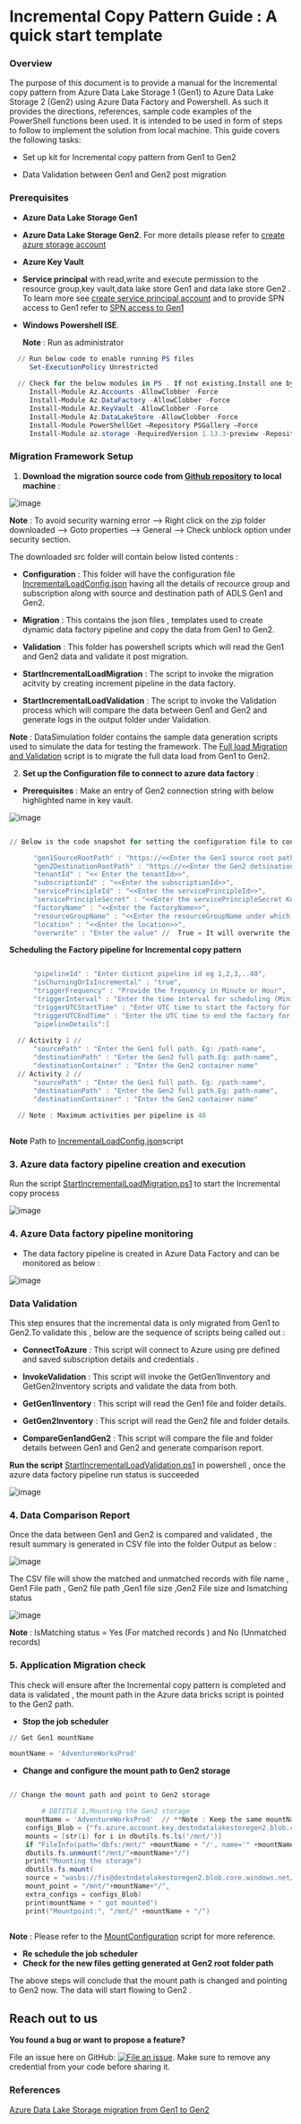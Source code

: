 Incremental Copy Pattern Guide : A quick start template
===================================================

### Overview

The purpose of this document is to provide a manual for the Incremental copy pattern from Azure Data Lake Storage 1 (Gen1) to Azure Data Lake Storage 2 (Gen2) using Azure Data Factory and Powershell. As such it provides the directions, references, sample code examples of the PowerShell functions been used. It is intended to be used in form of steps to follow to implement the solution from local machine.
This guide covers the following tasks:

   * Set up kit for Incremental copy pattern from Gen1 to Gen2 

   * Data Validation between Gen1 and Gen2 post migration  
   
 
### Prerequisites 

* **Azure Data Lake Storage Gen1**

* **Azure Data Lake Storage Gen2**. For more details please refer to [create azure storage account](https://docs.microsoft.com/en-us/azure/storage/common/storage-account-create?tabs=azure-portal) 

* **Azure Key Vault** 

* **Service principal** with read,write and execute permission to the resource group,key vault,data lake store Gen1 and data lake store Gen2 . 
To learn more see [create service principal account](https://docs.microsoft.com/en-us/azure/active-directory/develop/howto-create-service-principal-portal) and to provide SPN access to Gen1 refer to [SPN access to Gen1](https://docs.microsoft.com/en-us/azure/data-lake-store/data-lake-store-service-to-service-authenticate-using-active-directory)

* **Windows Powershell ISE**.

  **Note** : Run as administrator

 ```powershell
   // Run below code to enable running PS files
      Set-ExecutionPolicy Unrestricted
	
   // Check for the below modules in PS . If not existing,Install one by one :
      Install-Module Az.Accounts -AllowClobber -Force 
      Install-Module Az.DataFactory -AllowClobber -Force
      Install-Module Az.KeyVault -AllowClobber -Force    
      Install-Module Az.DataLakeStore -AllowClobber -Force
      Install-Module PowerShellGet –Repository PSGallery –Force
      Install-Module az.storage -RequiredVersion 1.13.3-preview -Repository PSGallery -AllowClobber -AllowPrerelease -Force

  ```

### Migration Framework Setup

1. **Download the migration source code from [Github repository](https://github.com/rukmani-msft/adlsgen1togen2migrationsamples) to local machine** :

![image](https://user-images.githubusercontent.com/62351942/78865940-6105b800-79f3-11ea-9e8e-a39b597695cd.png)


**Note** : To avoid security warning error --> Right click on the zip folder downloaded --> Goto properties --> General --> Check unblock option under security section.

The downloaded src folder will contain below listed contents :

* **Configuration** : This folder will have the configuration file [IncrementalLoadConfig.json](https://github.com/rukmani-msft/adlsgen1togen2migrationsamples/tree/develop/src/Configuration) having all the details of recource group and subscription along with source and destination path of ADLS Gen1 and Gen2.
     
* **Migration** : This contains the json files , templates used to create dynamic data factory pipeline and copy the data from Gen1 to Gen2.
 
* **Validation** : This folder has powershell scripts which will read the Gen1 and Gen2 data and validate it post migration.
 
* **StartIncrementalLoadMigration** : The script to invoke the migration acitvity by creating increment pipeline in the data factory.
 
* **StartIncrementalLoadValidation** : The script to invoke the Validation process which will compare the data between Gen1 and Gen2 
   and generate logs in the output folder under Validation.
   
 **Note** : DataSimulation folder contains the sample data generation scripts used to simulate the data for testing the framework. The  [Full load Migration and Validation](https://github.com/rukmanimsft/adlsgen1togen2migrationsamples/blob/develop/src/StartFullLoadMigrationAndValidation.ps1) script is to migrate the full data load from Gen1 to Gen2.
  
 
 2. **Set up the Configuration file to connect to azure data factory** :

* **Prerequisites** : Make an entry of Gen2 connection string with below highlighted name in key vault.

![image](https://user-images.githubusercontent.com/62351942/78945763-efbb1900-7a75-11ea-9bc5-3e5012078487.png)

```powershell

// Below is the code snapshot for setting the configuration file to connect to azure data factory

	  "gen1SourceRootPath" : "https://<<Enter the Gen1 source root path>>.azuredatalakestore.net/webhdfs/v1", 
	  "gen2DestinationRootPath" : "https://<<Enter the Gen2 detsination root path>>.dfs.core.windows.net", 
	  "tenantId" : "<< Enter the tenantId>>", 
	  "subscriptionId" : "<<Enter the subscriptionId>>", 
	  "servicePrincipleId" : "<<Enter the servicePrincipleId>>", 
	  "servicePrincipleSecret" : "<<Enter the servicePrincipleSecret Key>>", 
	  "factoryName" : "<<Enter the factoryName>>", 
	  "resourceGroupName" : "<<Enter the resourceGroupName under which the azure data factory pipeline will be created>>",
	  "location" : "<<Enter the location>>", 
	  "overwrite" : "Enter the value" //  True = It will overwrite the existing data factory ,False = It will skip creating data factory

```

 **Scheduling the Factory pipeline for Incremental copy pattern**

```powershell

	  "pipelineId" : "Enter disticnt pipeline id eg 1,2,3,..40", 
	  "isChurningOrIsIncremental" : "true",
	  "triggerFrequency" : "Provide the frequency in Minute or Hour",
	  "triggerInterval" : "Enter the time interval for scheduling (Minimum trigger interval time = 15 minute  ",
	  "triggerUTCStartTime" : "Enter UTC time to start the factory for Incremental copy pattern .Eg 2020-04-09T18:00:00Z",
	  "triggerUTCEndTime" : "Enter the UTC time to end the factory for Incremental copy pattern. Eg 2020-04-10T13:00:00Z",
	  "pipelineDetails":[		
	  
  // Activity 1 //
  	  "sourcePath" : "Enter the Gen1 full path. Eg: /path-name",
	  "destinationPath" : "Enter the Gen2 full path.Eg: path-name",
	  "destinationContainer" : "Enter the Gen2 container name"
  // Activity 2 //
   	  "sourcePath" : "Enter the Gen1 full path. Eg: /path-name",
	  "destinationPath" : "Enter the Gen2 full path.Eg: path-name",
	  "destinationContainer" : "Enter the Gen2 container name"
  
  // Note : Maximum activities per pipeline is 40
  
```

 **Note** Path to [IncrementalLoadConfig.json](https://github.com/rukmani-msft/adlsgen1togen2migrationsamples/blob/develop/src/Configuration/IncrementalLoadConfig.json)script
 
### 3. Azure data factory pipeline creation and execution 

 Run the script [StartIncrementalLoadMigration.ps1](https://github.com/rukmani-msft/adlsgen1togen2migrationsamples/blob/develop/src/StartIncrementalLoadMigration.ps1) to start the Incremental copy process 
 
 ![image](https://user-images.githubusercontent.com/62351942/78946426-8a682780-7a77-11ea-973b-8f7cad667295.png)

 
### 4. Azure Data factory pipeline monitoring  

 * The data factory pipeline is created in Azure Data Factory and can be monitored as below :
 
 ![image](https://user-images.githubusercontent.com/62351942/78946760-6fe27e00-7a78-11ea-915e-e716fb1d1c78.png)

 
 ### Data Validation

This step ensures that the incremental data is only migrated from Gen1 to Gen2.To validate this , below are the sequence of scripts being called out :

   *  **ConnectToAzure** : This script will connect to Azure using pre defined and saved subscription details and credentials .
 
   *  **InvokeValidation** : This script will invoke the GetGen1Inventory and GetGen2Inventory scripts and validate the data from both.
 
   *  **GetGen1Inventory** : This script will read the Gen1 file and folder details.
 
   *  **GetGen2Inventory** : This script will read the Gen2 file and folder details.
 
   *  **CompareGen1andGen2** : This script will compare the file and folder details between Gen1 and Gen2 and generate comparison     		report.
   
**Run the script** [StartIncrementalLoadValidation.ps1](https://github.com/rukmani-msft/adlsgen1togen2migrationsamples/blob/develop/src/StartIncrementalLoadValidation.ps1) in powershell , once the azure data factory pipeline run status is succeeded 

![image](https://user-images.githubusercontent.com/62351942/78947387-0c595000-7a7a-11ea-9d8d-b4b73b8bd976.png)


### 4. Data Comparison Report

Once the data between Gen1 and Gen2 is compared and validated , the result summary is generated in CSV file into the folder Output as below :

![image](https://user-images.githubusercontent.com/62351942/78856445-ad44fe00-79db-11ea-89e7-c4f89dd62701.png)

The CSV file will show the matched and unmatched records with file name , Gen1 File path , Gen2 file path ,Gen1 file size ,Gen2 File size and Ismatching status

![image](https://user-images.githubusercontent.com/62351942/78914832-da2afc80-7a3f-11ea-8e94-b788ee2bd710.png)


**Note** : IsMatching status = Yes (For matched records ) and No (Unmatched records)

### 5. Application Migration check 

This check will ensure after the Incremental copy pattern is completed and data is validated , the mount path in the Azure data bricks script is pointed to the Gen2 path.


* **Stop the job scheduler** 

```powershell
// Get Gen1 mountName 

mountName = 'AdventureWorksProd'

```

* **Change and configure the mount path to Gen2 storage**

```powershell

// Change the mount path and point to Gen2 storage 

     	# DBTITLE 1,Mounting the Gen2 storage
	mountName = 'AdventureWorksProd'  // **Note : Keep the same mountName for Gen1 and Gen2 
	configs_Blob = {"fs.azure.account.key.destndatalakestoregen2.blob.core.windows.net": dbutils.secrets.get(scope =   	"Gen2migrationSP", key = "Gen2AccountKey")}
	mounts = [str(i) for i in dbutils.fs.ls('/mnt/')]
	if "FileInfo(path='dbfs:/mnt/" +mountName + "/', name='" +mountName + "/', size=0)" in mounts : 
  	dbutils.fs.unmount("/mnt/"+mountName+"/")
  	print("Mounting the storage")
  	dbutils.fs.mount(
  	source = "wasbs://fis@destndatalakestoregen2.blob.core.windows.net/AdventureWorks", // Provide the Gen2 container name and the root folder name (fis = Gen2 container name and root folder name = AdventureWorks
  	mount_point = "/mnt/"+mountName+"/",
  	extra_configs = configs_Blob)
  	print(mountName + " got mounted")
  	print("Mountpoint:", "/mnt/" +mountName + "/")
  
```
**Note** : Please refer to the [MountConfiguration](https://github.com/rukmani-msft/adlsgen1togen2migrationsamples/blob/develop/src/DataSimulation/MountConfiguration.py) script for more reference.

* **Re schedule the job scheduler**
* **Check for the new files getting generated at Gen2 root folder path**

The above steps will conclude that the mount path is changed and pointing to Gen2 now. The data will start flowing to Gen2 .


## Reach out to us

**You found a bug or want to propose a feature?**

File an issue here on GitHub: [![File an issue](https://img.shields.io/badge/-Create%20Issue-6cc644.svg?logo=github&maxAge=31557600)](https://github.com/rukmani-msft/adlsgen1togen2migrationsamples/issues/new).
Make sure to remove any credential from your code before sharing it.

### References

[Azure Data Lake Storage migration from Gen1 to Gen2 ](https://docs.microsoft.com/en-us/azure/storage/blobs/data-lake-storage-migrate-gen1-to-gen2)

